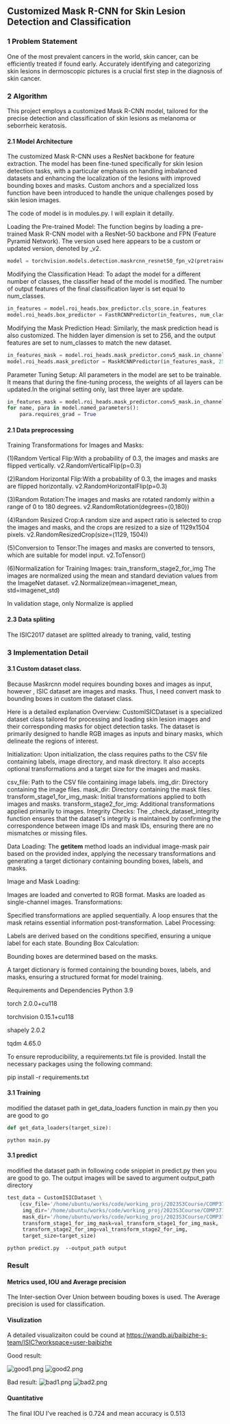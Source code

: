 ## Customized Mask R-CNN for Skin Lesion Detection and Classification
### 1 Problem Statement
One of the most prevalent cancers in the world, skin cancer, can be efficiently treated if found early. Accurately identifying and categorizing skin lesions in dermoscopic pictures is a crucial first step in the diagnosis of skin cancer.

### 2 Algorithm
This project employs a customized Mask R-CNN model, tailored for the precise detection and classification of skin lesions as melanoma or seborrheic keratosis.





#### 2.1 Model Architecture
The customized Mask R-CNN uses a ResNet backbone for feature extraction. The model has been fine-tuned specifically for skin lesion detection tasks, with a particular emphasis on handling imbalanced datasets and enhancing the localization of the lesions with improved bounding boxes and masks. Custom anchors and a specialized loss function have been introduced to handle the unique challenges posed by skin lesion images.

The code of model is in modules.py. I will explain it detailly.

Loading the Pre-trained Model:
The function begins by loading a pre-trained Mask R-CNN model with a ResNet-50 backbone and FPN (Feature Pyramid Network). The version used here appears to be a custom or updated version, denoted by _v2.

```python
model = torchvision.models.detection.maskrcnn_resnet50_fpn_v2(pretrained=True)
```
Modifying the Classification Head:
To adapt the model for a different number of classes, the classifier head of the model is modified. The number of output features of the final classification layer is set equal to num_classes.

```python
in_features = model.roi_heads.box_predictor.cls_score.in_features
model.roi_heads.box_predictor = FastRCNNPredictor(in_features, num_classes)
```

Modifying the Mask Prediction Head:
Similarly, the mask prediction head is also customized. The hidden layer dimension is set to 256, and the output features are set to num_classes to match the new dataset.

```python
in_features_mask = model.roi_heads.mask_predictor.conv5_mask.in_channels
model.roi_heads.mask_predictor = MaskRCNNPredictor(in_features_mask, 256, num_classes)
```

Parameter Tuning Setup:
All parameters in the model are set to be trainable. It means that during the fine-tuning process, the weights of all layers can be updated.In the original setting only, last three layer are update.
```python
in_features_mask = model.roi_heads.mask_predictor.conv5_mask.in_channels
for name, para in model.named_parameters():
    para.requires_grad = True
```




#### 2.1 Data preprocessing
Training Transformations for Images and Masks: 

(1)Random Vertical Flip:With a probability of 0.3, the images and masks are flipped vertically.
v2.RandomVerticalFlip(p=0.3)

(2)Random Horizontal Flip:With a probability of 0.3, the images and masks are flipped horizontally.
v2.RandomHorizontalFlip(p=0.3)

(3)Random Rotation:The images and masks are rotated randomly within a range of 0 to 180 degrees.
v2.RandomRotation(degrees=(0,180))


(4)Random Resized Crop:A random size and aspect ratio is selected to crop the images and masks, and the crops are resized to a size of 1129x1504 pixels.
v2.RandomResizedCrop(size=(1129, 1504))

(5)Conversion to Tensor:The images and masks are converted to tensors, which are suitable for model input.
v2.ToTensor()

(6)Normalization for Training Images: train_transform_stage2_for_img
The images are normalized using the mean and standard deviation values from the ImageNet dataset.
v2.Normalize(mean=imagenet_mean, std=imagenet_std)

In validation stage, only Normalize is applied



#### 2.3 Data spliting
The ISIC2017 dataset  are splitted already to traning, valid, testing 

### 3  Implementation Detail

#### 3.1 Custom dataset class.
Because Maskrcnn model requires bounding boxes and images as input, however , ISIC dataset are images and masks. Thus, I need convert mask to bounding boxes in custom the dataset class.

Here is a detailed explanation 
Overview:
CustomISICDataset is a specialized dataset class tailored for processing and loading skin lesion images and their corresponding masks for object detection tasks. The dataset is primarily designed to handle RGB images as inputs and binary masks, which delineate the regions of interest.

Initialization:
Upon initialization, the class requires paths to the CSV file containing labels, image directory, and mask directory. It also accepts optional transformations and a target size for the images and masks.

csv_file: Path to the CSV file containing image labels.
img_dir: Directory containing the image files.
mask_dir: Directory containing the mask files.
transform_stage1_for_img_mask: Initial transformations applied to both images and masks.
transform_stage2_for_img: Additional transformations applied primarily to images.
Integrity Checks:
The _check_dataset_integrity function ensures that the dataset's integrity is maintained by confirming the correspondence between image IDs and mask IDs, ensuring there are no mismatches or missing files.

Data Loading:
The __getitem__ method loads an individual image-mask pair based on the provided index, applying the necessary transformations and generating a target dictionary containing bounding boxes, labels, and masks.

Image and Mask Loading:

Images are loaded and converted to RGB format.
Masks are loaded as single-channel images.
Transformations:

Specified transformations are applied sequentially. A loop ensures that the mask retains essential information post-transformation.
Label Processing:

Labels are derived based on the conditions specified, ensuring a unique label for each state.
Bounding Box Calculation:

Bounding boxes are determined based on the masks.

A target dictionary is formed containing the bounding boxes, labels, and masks, ensuring a structured format for model training.




Requirements and Dependencies
Python 3.9

torch                       2.0.0+cu118

torchvision                 0.15.1+cu118

shapely                     2.0.2

tqdm                        4.65.0


To ensure reproducibility, a requirements.txt file is provided. 
Install the necessary packages using the following command:


pip install -r requirements.txt
#### 3.1 Training
modified the dataset path in get_data_loaders function in main.py then you are good to go
```python
def get_data_loaders(target_size):
```
```console
python main.py
```

#### 3.1 predict
modified the dataset path in following code snippiet  in predict.py then you are good to go. The output images will be saved to argument output_path directory
```python
test_data = CustomISICDataset \
    (csv_file='/home/ubuntu/works/code/working_proj/2023S3Course/COMP3710/project/data/test_label.csv',
     img_dir='/home/ubuntu/works/code/working_proj/2023S3Course/COMP3710/project/data/test_imgs',
     mask_dir='/home/ubuntu/works/code/working_proj/2023S3Course/COMP3710/project/data/test_gt',
     transform_stage1_for_img_mask=val_transform_stage1_for_img_mask,
     transform_stage2_for_img=val_transform_stage2_for_img,
     target_size=target_size)

```
```console
python predict.py  --output_path output
```



###  Result

#### Metrics used, IOU and Average precision
The Inter-section Over Union between bouding boxes is used. The Average precision is used for classification. 
#### Visulization 
A detailed visualizaiton could be cound at  https://wandb.ai/baibizhe-s-team/ISIC?workspace=user-baibizhe

Good result:

![good1.png](good1.png)
![good2.png](good2.png)


Bad result:
![bad1.png](bad1.png)
![bad2.png](bad2.png)
#### Quantitative 
The final IOU I've reached is 0.724 and mean accuracy is 0.513 

